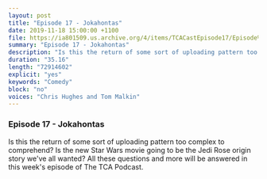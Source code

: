 ```yaml
---
layout: post
title: "Episode 17 - Jokahontas"
date: 2019-11-18 15:00:00 +1100
file: https://ia801509.us.archive.org/4/items/TCACastEpisode17/Episode%2017.mp3
summary: "Episode 17 - Jokahontas"
description: "Is this the return of some sort of uploading pattern too complex to comprehend? Is the new Star Wars movie going to be the Jedi Rose origin story we've all wanted? All these questions and more will be answered in this week's episode of The TCA Podcast."
duration: "35.16"
length: "72914602"
explicit: "yes"
keywords: "Comedy"
block: "no"
voices: "Chris Hughes and Tom Malkin"
---
```


### Episode 17 - Jokahontas

Is this the return of some sort of uploading pattern too complex to comprehend? Is the new Star Wars movie going to be the Jedi Rose origin story we've all wanted? All these questions and more will be answered in this week's episode of The TCA Podcast.
